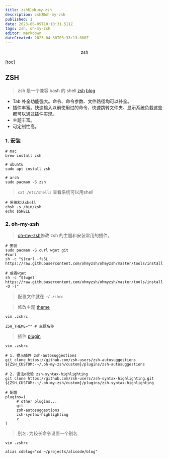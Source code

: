 ```yaml
---
title: zsh和oh-my-zsh
description: zsh和oh-my-zsh
published: 1
date: 2023-06-09T10:10:31.511Z
tags: zsh, oh-my-zsh
editor: markdown
dateCreated: 2023-04-30T03:33:13.080Z
---
```


<center>zsh</center>





[toc]





## ZSH

> zsh 是一个兼容 bash 的 shell [zsh](https://www.zsh.org/) [blog](https://zhuanlan.zhihu.com/p/441676276)

- Tab 补全功能强大。命令、命令参数、文件路径均可以补全。
- 插件丰富。快速输入以前使用过的命令、快速跳转文件夹、显示系统负载这些都可以通过插件实现。
- 主题丰富。
- 可定制性高。





### 1. 安装

```shell
# mac
brew install zsh

# ubuntu 
sudo apt install zsh

# arch 
sudo pacman -S zsh
```

> `cat /etc/shells` 查看系统可以用shell

```shell
# 系统默认shell
chsh -s /bin/zsh
echo $SHELL
```



### 2. oh-my-zsh

> [oh-my-zsh](https://ohmyz.sh/)修改 zsh 的主题和安装常用的插件。

```shell
# 安装
sudo pacman -S curl wget git
#curl 
sh -c "$(curl -fsSL https://raw.githubusercontent.com/ohmyzsh/ohmyzsh/master/tools/install.sh)"

# 或者wget
sh -c "$(wget https://raw.githubusercontent.com/ohmyzsh/ohmyzsh/master/tools/install.sh -O -)"
```

> 配置文件就在 `~/.zshrc`

> 修改主题 [theme](https://github.com/ohmyzsh/ohmyzsh/wiki/Themes)

```shell
vim .zshrc

ZSH_THEME="" # 主题名称
```

> 插件 [plugin](https://github.com/unixorn/awesome-zsh-plugins)

```shell
vim .zshrc

# 1. 提示插件 zsh-autosuggestions
git clone https://github.com/zsh-users/zsh-autosuggestions ${ZSH_CUSTOM:-~/.oh-my-zsh/custom}/plugins/zsh-autosuggestions

# 2. 语法o校验 zsh-syntax-highlighting
git clone https://github.com/zsh-users/zsh-syntax-highlighting.git ${ZSH_CUSTOM:-~/.oh-my-zsh/custom}/plugins/zsh-syntax-highlighting 

# 配置
plugins=(
     # other plugins...
     git
     zsh-autosuggestions
     zsh-syntax-highlighting
     z
)
```

> 别名: 为较长命令设置一个别名

```shell
vim .zshrc

alias cdblog="cd ~/projects/alicode/blog" 
```















